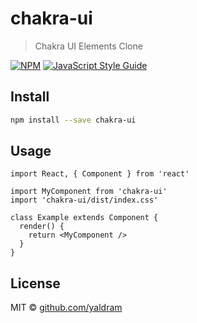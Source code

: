 # chakra-ui

> Chakra UI Elements Clone

[![NPM](https://img.shields.io/npm/v/chakra-ui.svg)](https://www.npmjs.com/package/chakra-ui) [![JavaScript Style Guide](https://img.shields.io/badge/code_style-standard-brightgreen.svg)](https://standardjs.com)

## Install

```bash
npm install --save chakra-ui
```

## Usage

```tsx
import React, { Component } from 'react'

import MyComponent from 'chakra-ui'
import 'chakra-ui/dist/index.css'

class Example extends Component {
  render() {
    return <MyComponent />
  }
}
```

## License

MIT © [github.com/yaldram](https://github.com/github.com/yaldram)
